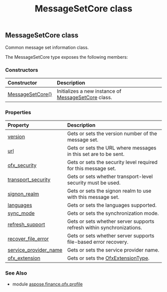 ﻿---
title: MessageSetCore class
second_title: Aspose.Finance for Python via .NET API References
description: 
type: docs
weight: 220
url: /python-net/aspose.finance.ofx.profile/messagesetcore/
is_root: false
---

## MessageSetCore class

Common message set information class.



The MessageSetCore type exposes the following members:

### Constructors
| Constructor | Description |
| :- | :- |
| [MessageSetCore()](/finance/python-net/aspose.finance.ofx.profile/messagesetcore/__init__/#) | Initializes a new instance of [MessageSetCore](/finance/python-net/aspose.finance.ofx.profile/messagesetcore) class. |


### Properties
| Property | Description |
| :- | :- |
| [version](/finance/python-net/aspose.finance.ofx.profile/messagesetcore/version) | Gets or sets the version number of the message set. |
| [url](/finance/python-net/aspose.finance.ofx.profile/messagesetcore/url) | Gets or sets the URL where messages in this set are to be sent. |
| [ofx_security](/finance/python-net/aspose.finance.ofx.profile/messagesetcore/ofx_security) | Gets or sets the security level required for this message set. |
| [transport_security](/finance/python-net/aspose.finance.ofx.profile/messagesetcore/transport_security) | Gets or sets whether transport-level security must be used. |
| [signon_realm](/finance/python-net/aspose.finance.ofx.profile/messagesetcore/signon_realm) | Gets or sets the signon realm to use with this message set. |
| [languages](/finance/python-net/aspose.finance.ofx.profile/messagesetcore/languages) | Gets or sets the languages supported. |
| [sync_mode](/finance/python-net/aspose.finance.ofx.profile/messagesetcore/sync_mode) | Gets or sets the synchronization mode. |
| [refresh_support](/finance/python-net/aspose.finance.ofx.profile/messagesetcore/refresh_support) | Gets or sets whether server supports refresh within synchronizations. |
| [recover_file_error](/finance/python-net/aspose.finance.ofx.profile/messagesetcore/recover_file_error) | Gets or sets whether server supports file-based error recovery. |
| [service_provider_name](/finance/python-net/aspose.finance.ofx.profile/messagesetcore/service_provider_name) | Gets or sets the service provider name. |
| [ofx_extension](/finance/python-net/aspose.finance.ofx.profile/messagesetcore/ofx_extension) | Gets or sets the [OfxExtensionType](/finance/python-net/aspose.finance.ofx/ofxextensiontype). |


### See Also

* module [aspose.finance.ofx.profile](../)
